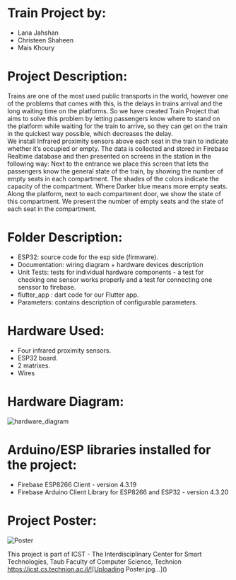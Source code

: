 # Train Project by:
- Lana Jahshan
- Christeen Shaheen
- Mais Khoury

# Project Description:
Trains are one of the most used public transports in the world, however one of the problems that comes with this, is the delays in trains arrival and the long waiting time on the platforms. 
So we have created Train Project that aims to solve this problem by letting passengers know where to stand on the platform while waiting for the train to arrive, so they can get on the train in the quickest way possible, which decreases the delay.  
We install Infrared proximity sensors above each seat in the train to indicate whether it’s occupied or empty. The data is collected and stored in Firebase Realtime database and then presented on screens in the station in the following way:
Next to the entrance we place this screen that lets the passengers know the general state of the train, by showing the number of empty seats in each compartment. The shades of the colors indicate the capacity of the compartment. Where Darker blue means more empty seats.
Along the platform, next to each compartment door, we show the state of this compartment. We present the number of empty seats and the state of each seat in the compartment.

# Folder Description:
- ESP32: source code for the esp side (firmware). 
- Documentation: wiring diagram + hardware devices description
- Unit Tests: tests for individual hardware components - a test for checking one sensor works properly and a test for connecting one senssor to firebase.
- flutter_app : dart code for our Flutter app.
- Parameters: contains description of configurable parameters.

# Hardware Used:
- Four infrared proximity sensors.
- ESP32 board.
- 2 matrixes.
- Wires

# Hardware Diagram:
![hardware_diagram](https://github.com/lanajahshan/IoT_Trains_Project/assets/63874025/5e492832-551e-4070-ae75-b8bead7e2d74)

# Arduino/ESP libraries installed for the project:
- Firebase ESP8266 Client - version 4.3.19
- Firebase Arduino Client Library for ESP8266 and ESP32 - version 4.3.20

# Project Poster:
![Poster](https://github.com/lanajahshan/IoT_Trains_Project/assets/63874025/b09de44e-3d73-4f79-9432-00ee2640be66)

This project is part of ICST - The Interdisciplinary Center for Smart Technologies, Taub Faculty of Computer Science, Technion https://icst.cs.technion.ac.il/![Uploading Poster.jpg…]()


